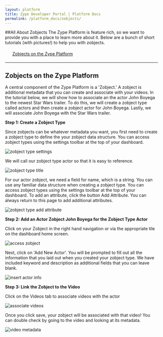 ```yaml
---
layout: platform
title: Zype Developer Portal | Platform Docs
permalink: /platform_docs/zobjects/
---
```

##All About Zobjects
The Zype Platform is feature rich, so we want to provide you with a place to learn more about it.
Below are a bunch of short tutorials (with pictures!) to help you with zobjects.

<div style="width: 100%;">
  <div style="margin: 20px;"><span class="fa fa-file-text" style="margin-right: 4px;"></span>
    <a href="#1">
    Zobjects on the Zype Platform</a>
  </div>
</div>

<hr id="1">

## Zobjects on the Zype Platform
A central component of the Zype Platform is a 'Zobject.' A zobject is additional
metadata that you can create and associate with your videos. In the tutorial below,
we will show how to associate an the actor John Boyega to the newest Star Wars trailer.
To do this, we will create a zobject type called actors and then create a zobject actor for John Boyega.
Lastly, we will associate John Boyega with the Star Wars trailer.

**Step 1: Create a Zobject Type**

Since zobjects can be whatever metadata you want, you first need to create a zobject type
to define the your zobject data structure. You can access zobject types using the
settings toolbar at the top of your dashboard.

![zobject type settings](http://i.imgur.com/tlg7ik8.png)

We will call our zobject type actor so that it is easy to reference.

![zobject type title](http://i.imgur.com/tEzQf7F.png)

For our actor zobject, we need a field for name, which is a string.
You can use any familiar data structure when creating a zobject type.
You can access zobject types using the settings toolbar at the top of your dashboard. To add an attribute,
click the button Add Attribute. You can always return to this page to add additional
attributes.

![zobject type add attribute](http://i.imgur.com/DOq76qY.png)

**Step 2: Add an Actor Zobject John Boyega for the Zobject Type Actor**

Click on your Zobject in the right hand navigation or via the appropriate tile on
the dashboard home screen.

![access zobject](http://i.imgur.com/kA0xlr7.png)

Next, click on 'Add New Actor'. You will be prompted to fill out all the information
that you laid out when you created your zobject type. We have included keyword
and description as additional fields that you can leave blank.

![insert actor info](http://i.imgur.com/oSewGUE.png)

**Step 3: Link the Zobject to the Video**

Click on the Videos tab to associate videos with the actor

![associate videos](http://i.imgur.com/mRdieLV.png)

Once you click save, your zobject will be associated with that video! You can double
check by going to the video and looking at its metadata.

![video metadata](http://i.imgur.com/bkPlwIV.png)
